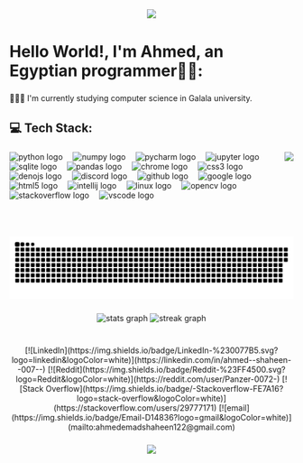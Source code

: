 <div align="center">
  <img height="150" src="https://media.giphy.com/media/3o72F7RrTPW6jymXew/giphy.gif?cid=790b7611ejx6uptw5mubon629e8kmfsx6uxk6bmieum0qtih&ep=v1_gifs_search&rid=giphy.gif&ct=g"  />
</div>

###

<h1 align="left">Hello World!, I'm Ahmed, an Egyptian programmer👋🏻:</h1>

###

<p align="left">🧑🏻‍💻 I'm currently studying computer science in Galala university.</p>

###

<h2 align="left">💻 Tech Stack:</h2>

###

<img align="right" height="150" src="https://media.giphy.com/media/v1.Y2lkPTc5MGI3NjExMzBmM3dhNmIyZW5uZXM0a3hmZDR0ZW82cmtkM2RxcjFwbTV3YXFzYiZlcD12MV9naWZzX3NlYXJjaCZjdD1n/RbDKaczqWovIugyJmW/giphy.gif"  />

###

<div align="left">
  <img src="https://img.shields.io/badge/Python-3776AB?logo=python&logoColor=white&style=for-the-badge" height="22" alt="python logo"  />
  <img width="10" />
  <img src="https://img.shields.io/badge/NumPy-013243?logo=numpy&logoColor=white&style=for-the-badge" height="22" alt="numpy logo"  />
  <img width="10" />
  <img src="https://img.shields.io/badge/PyCharm-000000?logo=pycharm&logoColor=white&style=for-the-badge" height="22" alt="pycharm logo"  />
  <img width="10" />
  <img src="https://img.shields.io/badge/Jupyter-F37626?logo=jupyter&logoColor=black&style=for-the-badge" height="22" alt="jupyter logo"  />
  <img width="10" />
  <img src="https://img.shields.io/badge/SQLite-003B57?logo=sqlite&logoColor=white&style=for-the-badge" height="22" alt="sqlite logo"  />
  <img width="10" />
  <img src="https://img.shields.io/badge/pandas-150458?logo=pandas&logoColor=white&style=for-the-badge" height="22" alt="pandas logo"  />
  <img width="10" />
  <img src="https://img.shields.io/badge/Google Chrome-4285F4?logo=googlechrome&logoColor=white&style=for-the-badge" height="22" alt="chrome logo"  />
  <img width="10" />
  <img src="https://img.shields.io/badge/CSS3-1572B6?logo=css3&logoColor=white&style=for-the-badge" height="22" alt="css3 logo"  />
  <img width="10" />
  <img src="https://img.shields.io/badge/Deno-000000?logo=deno&logoColor=white&style=for-the-badge" height="22" alt="denojs logo"  />
  <img width="10" />
  <img src="https://img.shields.io/badge/Discord-5865F2?logo=discord&logoColor=white&style=for-the-badge" height="22" alt="discord logo"  />
  <img width="10" />
  <img src="https://img.shields.io/badge/GitHub-181717?logo=github&logoColor=white&style=for-the-badge" height="22" alt="github logo"  />
  <img width="10" />
  <img src="https://img.shields.io/badge/Google-4285F4?logo=google&logoColor=white&style=for-the-badge" height="22" alt="google logo"  />
  <img width="10" />
  <img src="https://img.shields.io/badge/HTML5-E34F26?logo=html5&logoColor=white&style=for-the-badge" height="22" alt="html5 logo"  />
  <img width="10" />
  <img src="https://img.shields.io/badge/IntelliJ IDEA-000000?logo=intellijidea&logoColor=white&style=for-the-badge" height="22" alt="intellij logo"  />
  <img width="10" />
  <img src="https://img.shields.io/badge/Linux-FCC624?logo=linux&logoColor=black&style=for-the-badge" height="22" alt="linux logo"  />
  <img width="10" />
  <img src="https://img.shields.io/badge/OpenCV-5C3EE8?logo=opencv&logoColor=white&style=for-the-badge" height="22" alt="opencv logo"  />
  <img width="10" />
  <img src="https://img.shields.io/badge/Stack Overflow-F58025?logo=stackoverflow&logoColor=black&style=for-the-badge" height="22" alt="stackoverflow logo"  />
  <img width="10" />
  <img src="https://skillicons.dev/icons?i=vscode" height="22" alt="vscode logo"  />
</div>

###

<br clear="both">

<img src="https://raw.githubusercontent.com/Ahmed-Shaheen-007/Ahmed-Shaheen-007/output/snake.svg" alt="Snake animation" />

###

<div align="center">
  <img src="https://github-readme-stats.vercel.app/api?username=Ahmed-Shaheen-007&hide_title=false&hide_rank=false&show_icons=true&include_all_commits=true&count_private=true&disable_animations=false&theme=blue-green&locale=en&hide_border=true&order=1" height="150" alt="stats graph"  />
  <img src="https://streak-stats.demolab.com?user=Ahmed-Shaheen-007&locale=en&mode=weekly&theme=blue-green&hide_border=true&border_radius=3&order=3" height="150" alt="streak graph"  />
</div>

###

<br clear="both">
<div align="center">
[![LinkedIn](https://img.shields.io/badge/LinkedIn-%230077B5.svg?logo=linkedin&logoColor=white)](https://linkedin.com/in/ahmed--shaheen--007--) 
[![Reddit](https://img.shields.io/badge/Reddit-%23FF4500.svg?logo=Reddit&logoColor=white)](https://reddit.com/user/Panzer-0072-) 
[![Stack Overflow](https://img.shields.io/badge/-Stackoverflow-FE7A16?logo=stack-overflow&logoColor=white)](https://stackoverflow.com/users/29777171) 
[![email](https://img.shields.io/badge/Email-D14836?logo=gmail&logoColor=white)](mailto:ahmedemadshaheen122@gmail.com) 
</div>

###

<div align="center">
  <img src="https://profile-counter.glitch.me/Ahmed-Shaheen-007/count.svg?"  />
</div>

###
